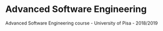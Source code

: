 # Advanced Software Engineering

Advanced Software Engineering course - University of Pisa - 2018/2019 
